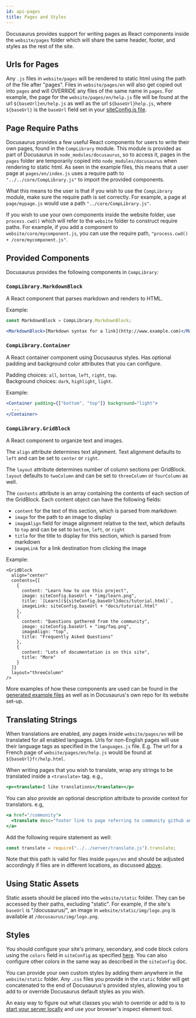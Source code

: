 ```yaml
---
id: api-pages
title: Pages and Styles
---
```


Docusaurus provides support for writing pages as React components inside the `website/pages` folder which will share the same header, footer, and styles as the rest of the site.

## Urls for Pages

Any `.js` files in `website/pages` will be rendered to static html using the path of the file after "pages". Files in `website/pages/en` will also get copied out into `pages` and will OVERRIDE any files of the same name in `pages`. For example, the page for the `website/pages/en/help.js` file will be found at the url `${baseUrl}en/help.js` as well as the url `${baseUrl}help.js`, where `${baseUrl}` is the `baseUrl` field set in your [siteConfig.js file](api-site-config.md).


## Page Require Paths

Docusaurus provides a few useful React components for users to write their own pages, found in the `CompLibrary` module. This module is provided as part of Docusaurus in `node_modules/docusaurus`, so to access it, pages in the `pages` folder are temporarily copied into `node_modules/docusaurus` when rendering to static html. As seen in the example files, this means that a user page at `pages/en/index.js` uses a require path to `"../../core/CompLibrary.js"` to import the provided components.

What this means to the user is that if you wish to use the `CompLibrary` module, make sure the require path is set correctly. For example, a page at `page/mypage.js` would use a path `"../core/CompLibrary.js"`.

If you wish to use your own components inside the website folder, use `process.cwd()` which will refer to the `website` folder to construct require paths. For example, if you add a component to `website/core/mycomponent.js`, you can use the require path, `"process.cwd() + /core/mycomponent.js"`.

## Provided Components

Docusaurus provides the following components in `CompLibrary`:

### `CompLibrary.MarkdownBlock`

A React component that parses markdown and renders to HTML.

Example:

```jsx
const MarkdownBlock = CompLibrary.MarkdownBlock;

<MarkdownBlock>[Markdown syntax for a link](http://www.example.com)</MarkdownBlock>
```

### `CompLibrary.Container`

A React container component using Docusaurus styles. Has optional padding and background color attributes that you can configure.

Padding choices: `all`, `bottom`, `left`, `right`, `top`.  
Background choices: `dark`, `highlight`, `light`.

Example:

```jsx
<Container padding={["bottom", "top"]} background="light">
  ...         
</Container>
```

### `CompLibrary.GridBlock`

A React component to organize text and images.

The `align` attribute determines text alignment. Text alignment defaults to `left` and can be set to `center` or `right`.

The `layout` attribute determines number of column sections per GridBlock. `layout` defaults to `twoColumn` and can be set to `threeColumn` or `fourColumn` as well.

The `contents` attribute is an array containing the contents of each section of the GridBlock. Each content object can have the following fields:

- `content` for the text of this section, which is parsed from markdown
- `image` for the path to an image to display
- `imageAlign` field for image alignment relative to the text, which defaults to `top` and can be set to `bottom`, `left`, or `right`
- `title` for the title to display for this section, which is parsed from markdown
- `imageLink` for a link destination from clicking the image

Example:

```
<GridBlock
  align="center"
  contents={[
    {
      content: "Learn how to use this project",
      image: siteConfig.baseUrl + "img/learn.png",
      title: `[Learn](${siteConfig.baseUrl}docs/tutorial.html)`,
      imageLink: siteConfig.baseUrl + "docs/tutorial.html"
    },
    {
      content: "Questions gathered from the community",
      image: siteConfig.baseUrl + "img/faq.png",
      imageAlign: "top",
      title: "Frequently Asked Questions"
    },
    {
      content: "Lots of documentation is on this site",
      title: "More"
    }
  ]}
  layout="threeColumn"
/>
```

More examples of how these components are used can be found in the [generated example files](getting-started-preparation.md) as well as in Docusaurus's own repo for its website set-up.

## Translating Strings

When translations are enabled, any pages inside `website/pages/en` will be translated for all enabled languages. Urls for non-English pages will use their language tags as specified in the `languages.js` file. E.g. The url for a French page of `website/pages/en/help.js` would be found at `${baseUrl}fr/help.html`.

When writing pages that you wish to translate, wrap any strings to be translated inside a `<translate>` tag. e.g.,

```jsx
<p><translate>I like translations</translate></p>
```

You can also provide an optional description attribute to provide context for translators. e.g,

```jsx
<a href="/community">
  <translate desc="footer link to page referring to community github and slack">Community</translate>
</a>
```

Add the following require statement as well:

```js
const translate = require("../../server/translate.js").translate;
```

Note that this path is valid for files inside `pages/en` and should be adjusted accordingly if files are in different locations, as discussed [above](#page-require-paths).

## Using Static Assets

Static assets should be placed into the `website/static` folder. They can be accessed by their paths, excluding "static". For example, if the site's `baseUrl` is "/docusaurus/", an image in `website/static/img/logo.png` is available at `/docusaurus/img/logo.png`.


## Styles

You should configure your site's primary, secondary, and code block colors using the `colors` field in `siteConfig` as specified [here](api-site-config.md). You can also configure other colors in the same way as described in the `siteConfig` doc.

You can provide your own custom styles by adding them anywhere in the `website/static` folder. Any `.css` files you provide in the `static` folder will get concatenated to the end of Docusaurus's provided styles, allowing you to add to or override Docusaurus default styles as you wish.

An easy way to figure out what classes you wish to override or add to is to [start your server locally](api-commands.md) and use your browser's inspect element tool.
